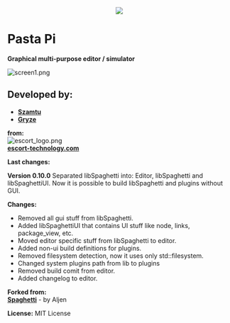 <p align="center">
  <img src="docs/pastapi_logo.png"/>
</p>

# Pasta Pi  
**Graphical multi-purpose editor / simulator**

![screen1.png](docs/screen1.png)

## Developed by:  
*  **[Szamtu](https://github.com/Szamtu)**
*  **[Gryze](https://github.com/Gryze)**

**from:**  
![escort_logo.png](docs/escort_logo.png)  
**[escort-technology.com](https://escort-technology.com/)**


**Last changes:**  

**Version 0.10.0**
Separated libSpaghetti into: Editor, libSpaghetti and libSpaghettiUI. 
Now it is possible to build libSpaghetti and plugins without GUI.

**Changes:**  
*  Removed all gui stuff from libSpaghetti.
*  Added libSpaghettiUI that contains UI stuff like node, links, package_view, etc.
*  Moved editor specific stuff from libSpaghetti to editor.
*  Added non-ui build definitions for plugins.
*  Removed filesystem detection, now it uses only std::filesystem.
*  Changed system plugins path from lib to plugins
*  Removed build comit from editor.
*  Added changelog to editor. 

**Forked from:**  
**[Spaghetti](https://github.com/aljen/spaghetti)** - by Aljen

**License:**
MIT License
